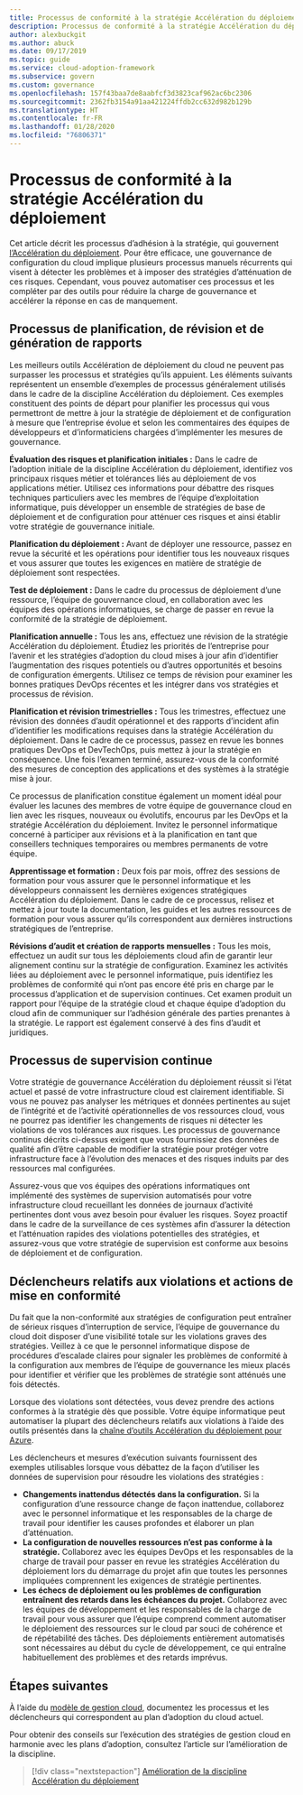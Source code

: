 ```yaml
---
title: Processus de conformité à la stratégie Accélération du déploiement
description: Processus de conformité à la stratégie Accélération du déploiement
author: alexbuckgit
ms.author: abuck
ms.date: 09/17/2019
ms.topic: guide
ms.service: cloud-adoption-framework
ms.subservice: govern
ms.custom: governance
ms.openlocfilehash: 157f43baa7de8aabfcf3d3823caf962ac6bc2306
ms.sourcegitcommit: 2362fb3154a91aa421224ffdb2cc632d982b129b
ms.translationtype: HT
ms.contentlocale: fr-FR
ms.lasthandoff: 01/28/2020
ms.locfileid: "76806371"
---
```

# <a name="deployment-acceleration-policy-compliance-processes"></a>Processus de conformité à la stratégie Accélération du déploiement

Cet article décrit les processus d’adhésion à la stratégie, qui gouvernent [l’Accélération du déploiement](./index.md). Pour être efficace, une gouvernance de configuration du cloud implique plusieurs processus manuels récurrents qui visent à détecter les problèmes et à imposer des stratégies d’atténuation de ces risques. Cependant, vous pouvez automatiser ces processus et les compléter par des outils pour réduire la charge de gouvernance et accélérer la réponse en cas de manquement.

## <a name="planning-review-and-reporting-processes"></a>Processus de planification, de révision et de génération de rapports

Les meilleurs outils Accélération de déploiement du cloud ne peuvent pas surpasser les processus et stratégies qu’ils appuient. Les éléments suivants représentent un ensemble d’exemples de processus généralement utilisés dans le cadre de la discipline Accélération du déploiement. Ces exemples constituent des points de départ pour planifier les processus qui vous permettront de mettre à jour la stratégie de déploiement et de configuration à mesure que l’entreprise évolue et selon les commentaires des équipes de développeurs et d’informaticiens chargées d’implémenter les mesures de gouvernance.

**Évaluation des risques et planification initiales :** Dans le cadre de l’adoption initiale de la discipline Accélération du déploiement, identifiez vos principaux risques métier et tolérances liés au déploiement de vos applications métier. Utilisez ces informations pour débattre des risques techniques particuliers avec les membres de l’équipe d’exploitation informatique, puis développer un ensemble de stratégies de base de déploiement et de configuration pour atténuer ces risques et ainsi établir votre stratégie de gouvernance initiale.

**Planification du déploiement :** Avant de déployer une ressource, passez en revue la sécurité et les opérations pour identifier tous les nouveaux risques et vous assurer que toutes les exigences en matière de stratégie de déploiement sont respectées.

**Test de déploiement :** Dans le cadre du processus de déploiement d’une ressource, l’équipe de gouvernance cloud, en collaboration avec les équipes des opérations informatiques, se charge de passer en revue la conformité de la stratégie de déploiement.

**Planification annuelle :** Tous les ans, effectuez une révision de la stratégie Accélération du déploiement. Étudiez les priorités de l’entreprise pour l’avenir et les stratégies d’adoption du cloud mises à jour afin d’identifier l’augmentation des risques potentiels ou d’autres opportunités et besoins de configuration émergents. Utilisez ce temps de révision pour examiner les bonnes pratiques DevOps récentes et les intégrer dans vos stratégies et processus de révision.

**Planification et révision trimestrielles :** Tous les trimestres, effectuez une révision des données d’audit opérationnel et des rapports d’incident afin d’identifier les modifications requises dans la stratégie Accélération du déploiement. Dans le cadre de ce processus, passez en revue les bonnes pratiques DevOps et DevTechOps, puis mettez à jour la stratégie en conséquence. Une fois l’examen terminé, assurez-vous de la conformité des mesures de conception des applications et des systèmes à la stratégie mise à jour.

Ce processus de planification constitue également un moment idéal pour évaluer les lacunes des membres de votre équipe de gouvernance cloud en lien avec les risques, nouveaux ou évolutifs, encourus par les DevOps et la stratégie Accélération du déploiement. Invitez le personnel informatique concerné à participer aux révisions et à la planification en tant que conseillers techniques temporaires ou membres permanents de votre équipe.

**Apprentissage et formation :** Deux fois par mois, offrez des sessions de formation pour vous assurer que le personnel informatique et les développeurs connaissent les dernières exigences stratégiques Accélération du déploiement. Dans le cadre de ce processus, relisez et mettez à jour toute la documentation, les guides et les autres ressources de formation pour vous assurer qu’ils correspondent aux dernières instructions stratégiques de l’entreprise.

**Révisions d’audit et création de rapports mensuelles :** Tous les mois, effectuez un audit sur tous les déploiements cloud afin de garantir leur alignement continu sur la stratégie de configuration. Examinez les activités liées au déploiement avec le personnel informatique, puis identifiez les problèmes de conformité qui n’ont pas encore été pris en charge par le processus d’application et de supervision continues. Cet examen produit un rapport pour l’équipe de la stratégie cloud et chaque équipe d’adoption du cloud afin de communiquer sur l’adhésion générale des parties prenantes à la stratégie. Le rapport est également conservé à des fins d’audit et juridiques.

## <a name="ongoing-monitoring-processes"></a>Processus de supervision continue

Votre stratégie de gouvernance Accélération du déploiement réussit si l’état actuel et passé de votre infrastructure cloud est clairement identifiable. Si vous ne pouvez pas analyser les métriques et données pertinentes au sujet de l’intégrité et de l’activité opérationnelles de vos ressources cloud, vous ne pourrez pas identifier les changements de risques ni détecter les violations de vos tolérances aux risques. Les processus de gouvernance continus décrits ci-dessus exigent que vous fournissiez des données de qualité afin d’être capable de modifier la stratégie pour protéger votre infrastructure face à l’évolution des menaces et des risques induits par des ressources mal configurées.

Assurez-vous que vos équipes des opérations informatiques ont implémenté des systèmes de supervision automatisés pour votre infrastructure cloud recueillant les données de journaux d’activité pertinentes dont vous avez besoin pour évaluer les risques. Soyez proactif dans le cadre de la surveillance de ces systèmes afin d’assurer la détection et l’atténuation rapides des violations potentielles des stratégies, et assurez-vous que votre stratégie de supervision est conforme aux besoins de déploiement et de configuration.

## <a name="violation-triggers-and-enforcement-actions"></a>Déclencheurs relatifs aux violations et actions de mise en conformité

Du fait que la non-conformité aux stratégies de configuration peut entraîner de sérieux risques d’interruption de service, l’équipe de gouvernance du cloud doit disposer d’une visibilité totale sur les violations graves des stratégies. Veillez à ce que le personnel informatique dispose de procédures d’escalade claires pour signaler les problèmes de conformité à la configuration aux membres de l’équipe de gouvernance les mieux placés pour identifier et vérifier que les problèmes de stratégie sont atténués une fois détectés.

Lorsque des violations sont détectées, vous devez prendre des actions conformes à la stratégie dès que possible. Votre équipe informatique peut automatiser la plupart des déclencheurs relatifs aux violations à l’aide des outils présentés dans la [chaîne d’outils Accélération du déploiement pour Azure](./toolchain.md).

Les déclencheurs et mesures d’exécution suivants fournissent des exemples utilisables lorsque vous débattez de la façon d’utiliser les données de supervision pour résoudre les violations des stratégies :

- **Changements inattendus détectés dans la configuration.** Si la configuration d’une ressource change de façon inattendue, collaborez avec le personnel informatique et les responsables de la charge de travail pour identifier les causes profondes et élaborer un plan d’atténuation.
- **La configuration de nouvelles ressources n’est pas conforme à la stratégie.** Collaborez avec les équipes DevOps et les responsables de la charge de travail pour passer en revue les stratégies Accélération du déploiement lors du démarrage du projet afin que toutes les personnes impliquées comprennent les exigences de stratégie pertinentes.
- **Les échecs de déploiement ou les problèmes de configuration entraînent des retards dans les échéances du projet.** Collaborez avec les équipes de développement et les responsables de la charge de travail pour vous assurer que l’équipe comprend comment automatiser le déploiement des ressources sur le cloud par souci de cohérence et de répétabilité des tâches. Des déploiements entièrement automatisés sont nécessaires au début du cycle de développement, ce qui entraîne habituellement des problèmes et des retards imprévus.

## <a name="next-steps"></a>Étapes suivantes

À l’aide du [modèle de gestion cloud](./template.md), documentez les processus et les déclencheurs qui correspondent au plan d’adoption du cloud actuel.

Pour obtenir des conseils sur l’exécution des stratégies de gestion cloud en harmonie avec les plans d’adoption, consultez l’article sur l’amélioration de la discipline.

> [!div class="nextstepaction"]
> [Amélioration de la discipline Accélération du déploiement](./discipline-improvement.md)
